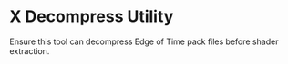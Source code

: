 # X Decompress Utility

Ensure this tool can decompress Edge of Time pack files before shader extraction.
